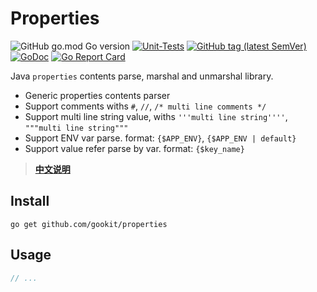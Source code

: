# Properties

![GitHub go.mod Go version](https://img.shields.io/github/go-mod/go-version/gookit/properties?style=flat-square)
[![Unit-Tests](https://github.com/gookit/properties/actions/workflows/go.yml/badge.svg)](https://github.com/gookit/properties/actions/workflows/go.yml)
[![GitHub tag (latest SemVer)](https://img.shields.io/github/tag/gookit/properties)](https://github.com/gookit/properties)
[![GoDoc](https://godoc.org/github.com/gookit/properties?status.svg)](https://pkg.go.dev/github.com/gookit/properties/v3)
[![Go Report Card](https://goreportcard.com/badge/github.com/gookit/properties)](https://goreportcard.com/report/github.com/gookit/properties)

Java `properties` contents parse, marshal and unmarshal library.

- Generic properties contents parser
- Support comments withs `#`, `//`, `/* multi line comments */`
- Support multi line string value, withs `'''multi line string''''`, `"""multi line string"""`
- Support ENV var parse. format: `{$APP_ENV}`, `{$APP_ENV | default}`
- Support value refer parse by var. format: `{$key_name}`

> **[中文说明](README.zh-CN.md)**

## Install

```shell
go get github.com/gookit/properties
```

## Usage

```go
// ...
```

